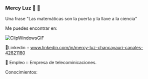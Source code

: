 ### Mercy Luz  👋 🤔
Una frase "Las matemáticas son la puerta y la llave a la ciencia"


Me puedes encontrar en:

![ClipWindowsGIF](https://github.com/user-attachments/assets/f288bacc-9247-42b1-a906-13f2b0b572df)

🔭Linkedin :: www.linkedin.com/in/mercy-luz-chancayauri-canales-42821180

🌱 Empleo :: Empresa de telecominicaciones.

Conocimientos:



<!--
**mercyluz/mercyluz** is a ✨ _special_ ✨ repository because its `README.md` (this file) appears on your GitHub profile.

Here are some ideas to get you started:

- 🔭 I’m currently working on ..
- 🌱 I’m currently learning ...
- 👯 I’m looking to collaborate on ...
- 🤔 I’m looking for help with ...
- 💬 Ask me about ...
- 📫 How to reach me: ...
- 😄 Pronouns: ...
- ⚡ Fun fact: ...
-->
